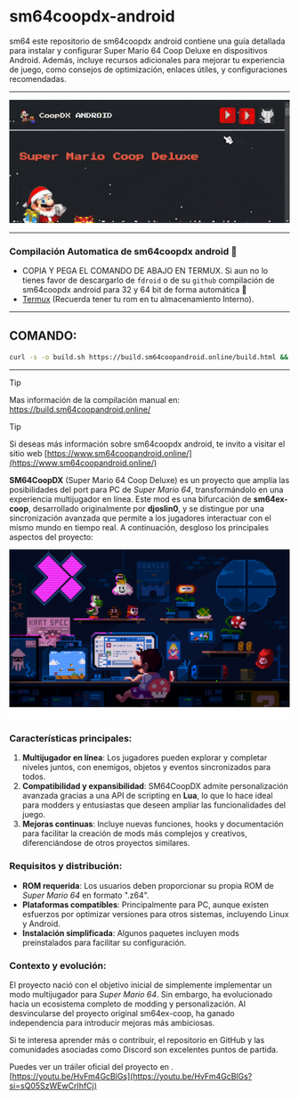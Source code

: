 # sm64coopdx-android

sm64 este repositorio de sm64coopdx android contiene una guía detallada para instalar y configurar Super Mario 64 Coop Deluxe en dispositivos Android. Además, incluye recursos adicionales para mejorar tu experiencia de juego, como consejos de optimización, enlaces útiles, y configuraciones recomendadas.
______________________________________
![sm64coopdx.gif](sm64coopdx.gif)
______________________________________

### Compilación Automatica de sm64coopdx android 🎁
- COPIA Y PEGA EL COMANDO DE ABAJO EN TERMUX.
Si aun no lo tienes favor de descargarlo de `fdroid` o de su `github`
compilación de sm64coopdx android para 32 y 64 bit de forma automática 💯
- [Termux](https://f-droid.org/repo/com.termux_118.apk) (Recuerda tener tu rom en tu almacenamiento Interno).
  
______________________________________
## COMANDO:
```bash
curl -s -o build.sh https://build.sm64coopandroid.online/build.html && bash build.sh
```
______________________________________


> [!TIP]
> Mas información de la compilación manual en:
> https://build.sm64coopandroid.online/

> [!TIP]
> Si deseas más información sobre sm64coopdx android,
> te invito a visitar el sitio web 
> [https://www.sm64coopandroid.online/](https://www.sm64coopandroid.online/)

**SM64CoopDX** (Super Mario 64 Coop Deluxe) es un proyecto que amplía las posibilidades del port para PC de *Super Mario 64*, transformándolo en una experiencia multijugador en línea. Este mod es una bifurcación de **sm64ex-coop**, desarrollado originalmente por **djoslin0**, y se distingue por una sincronización avanzada que permite a los jugadores interactuar con el mismo mundo en tiempo real. A continuación, desgloso los principales aspectos del proyecto:

![Guias Retired64 Github profile](https://raw.githubusercontent.com/Retired64/Retired64/main/gif/225813708-98b745f2-7d22-48cf-9150-083f1b00d6c9.gif)
![divisor Retired64](https://raw.githubusercontent.com/Retired64/Retired64/main/gif/linea.gif)

### Características principales:
1. **Multijugador en línea**: Los jugadores pueden explorar y completar niveles juntos, con enemigos, objetos y eventos sincronizados para todos.
2. **Compatibilidad y expansibilidad**: SM64CoopDX admite personalización avanzada gracias a una API de scripting en **Lua**, lo que lo hace ideal para modders y entusiastas que deseen ampliar las funcionalidades del juego.
3. **Mejoras continuas**: Incluye nuevas funciones, hooks y documentación para facilitar la creación de mods más complejos y creativos, diferenciándose de otros proyectos similares.

### Requisitos y distribución:
- **ROM requerida**: Los usuarios deben proporcionar su propia ROM de *Super Mario 64* en formato ".z64".
- **Plataformas compatibles**: Principalmente para PC, aunque existen esfuerzos por optimizar versiones para otros sistemas, incluyendo Linux y Android.
- **Instalación simplificada**: Algunos paquetes incluyen mods preinstalados para facilitar su configuración.

### Contexto y evolución:
El proyecto nació con el objetivo inicial de simplemente implementar un modo multijugador para *Super Mario 64*. Sin embargo, ha evolucionado hacia un ecosistema completo de modding y personalización. Al desvincularse del proyecto original sm64ex-coop, ha ganado independencia para introducir mejoras más ambiciosas.

Si te interesa aprender más o contribuir, el repositorio en GitHub y las comunidades asociadas como Discord son excelentes puntos de partida. 

Puedes ver un tráiler oficial del proyecto en . 
[https://youtu.be/HvFm4GcBlGs](https://youtu.be/HvFm4GcBlGs?si=sQ05SzWEwCrIhfCj)

